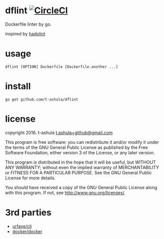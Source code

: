 # dflint [![CircleCI](https://circleci.com/gh/t-ashula/dflint.svg?style=svg)](https://circleci.com/gh/t-ashula/dflint)

Dockerfile linter by go.

inspired by [hadolint](https://github.com/lukasmartinelli/hadolint/)

# usage

    dflint [OPTION] Dockerfile [Dockerfile.another ...]

# install

    go get github.com/t-ashula/dflint

# license

copyright 2016. t-ashula <t.ashula+github@gmail.com>

This program is free software: you can redistribute it and/or modify it under the terms of the GNU General Public License as published by  the Free Software Foundation, either version 3 of the License, or any later version.

This program is distributed in the hope that it will be useful, but WITHOUT ANY WARRANTY; without even the implied warranty of MERCHANTABILITY or FITNESS FOR A PARTICULAR PURPOSE.  See the GNU General Public License for more details.

You should have received a copy of the GNU General Public License along with this program.  If not, see <http://www.gnu.org/licenses/>.

# 3rd parties

- [urfave/cli](https://github.com/urfave/cli)
- [docker/docker](https://github.com/docker/docker)
